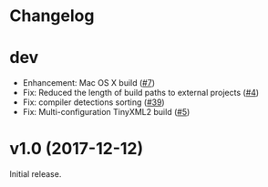 # Changelog

# dev

* Enhancement: Mac OS X build ([#7](https://github.com/avast-tl/retdec/issues/7))
* Fix: Reduced the length of build paths to external projects ([#4](https://github.com/avast-tl/fileformat/issues/4))
* Fix: compiler detections sorting ([#39](https://github.com/avast-tl/retdec/issues/39))
* Fix: Multi-configuration TinyXML2 build ([#5](https://github.com/avast-tl/fileformat/issues/5))

# v1.0 (2017-12-12)

Initial release.

